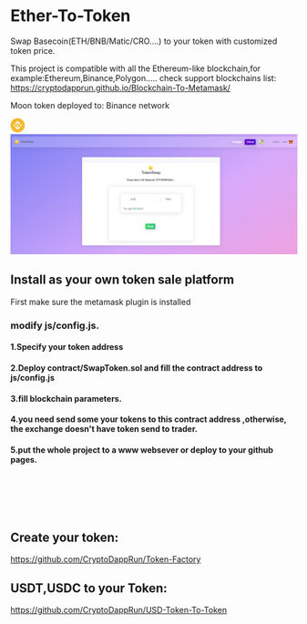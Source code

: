# Ether-To-Token
Swap Basecoin(ETH/BNB/Matic/CRO....) to your token with customized token price.

This project is compatible with all the Ethereum-like blockchain,for example:Ethereum,Binance,Polygon..... check support blockchains list:
https://cryptodapprun.github.io/Blockchain-To-Metamask/



Moon token deployed to:
Binance network<br>

<img src="img/56.png" width="25" height="25" alt="matic"> 

 
<br>




<img src="screen.png"  >



## Install as your own token sale platform
First make sure the metamask plugin is installed

### modify js/config.js.
#### 1.Specify your token address
#### 2.Deploy contract/SwapToken.sol and fill the contract address to js/config.js
#### 3.fill blockchain parameters.
#### 4.you need send some your tokens to this contract address ,otherwise, the exchange doesn't have token send to trader.
#### 5.put the whole project to a www websever or deploy to your github pages.

<br><br><br><br>
## Create your token:
https://github.com/CryptoDappRun/Token-Factory


## USDT,USDC to your Token:
https://github.com/CryptoDappRun/USD-Token-To-Token

